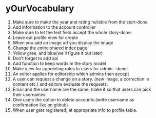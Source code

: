 # yOurVocabulary
1. Make sure to make the year and rating nullable from the start-done
2. Add information to the account controller
3. Make sure to let the text field accept the whole story-done
4. Leave out profile view for create
5. When you add an image url you display the image
6. Change the entire shared index page
7. *Yellow* gree, and blue(we'll figure it out later)
8. Don't forget to add api
9. Add function to keep words in the story model
10. Make view for appointing roles to users for admin--done
11. An editor applies for editorship which admins then accept
12. A user can request a change on a story. (new image, a correction in content etc.) and editors evaluate the requests.
13. Email and the username are the same, make it so that users can pick their usernames.
14. Give users the option to delete accounts.(write username as confirmation like on github)
15. When user gets registered, at appropriate info to profile table.